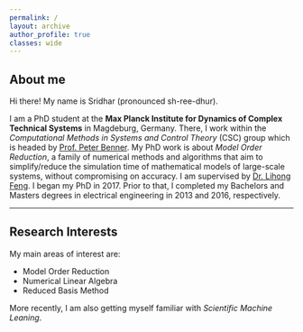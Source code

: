 ```yaml
---
permalink: /
layout: archive
author_profile: true
classes: wide
---
```


## About me

Hi there! My name is Sridhar (pronounced sh-ree-dhur).

I am a PhD student at the **Max Planck Institute for Dynamics of Complex Technical Systems** in Magdeburg, Germany. There, I work within the _Computational Methods in Systems and Control Theory_ (CSC) group which is headed by [Prof. Peter Benner](https://www.mpi-magdeburg.mpg.de/person/26532/16319). My PhD work is about _Model Order Reduction_, a family of numerical methods and algorithms that aim to simplify/reduce the simulation time of mathematical models of large-scale systems, without compromising on accuracy. I am supervised by [Dr. Lihong Feng](https://www.mpi-magdeburg.mpg.de/person/26568/2316). 
I began my PhD in 2017. Prior to that, I completed my Bachelors and Masters degrees in electrical engineering in 2013 and 2016, respectively.

---

## Research Interests

My main areas of interest are:

- Model Order Reduction
- Numerical Linear Algebra
- Reduced Basis Method

More recently, I am also getting myself familiar with _Scientific Machine Leaning_.